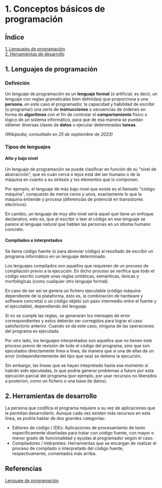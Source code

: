 # 1. Conceptos básicos de programación 

## Índice

[1. Lenguajes de programación](#1-lenguajes-de-programación)  
[2. Herramientas de desarrollo](#2-herramientas-de-desarrollo)

## 1. Lenguajes de programación

### Definición

Un lenguaje de programación es un **lenguaje formal** (o artificial, es decir, un lenguaje con reglas gramaticales bien definidas) que proporciona a una **persona**, en este caso el programador, la capacidad y habilidad de escribir (o programar) una serie de **instrucciones** o secuencias de órdenes en forma de **algoritmos** con el fin de controlar el **comportamiento** físico o lógico de un sistema informático, para que de esa manera se puedan obtener diversas clases de **datos** o ejecutar determinadas **tareas**.

*(Wikipedia, consultado en 25 de septiembre de 2023)*

### Tipos de lenguajes

#### Alto y bajo nivel

Un lenguaje de programación se puede clasificar en función de su "nivel de abstracción", que es cuán cerca o lejos está del ser humano o de la máquina en cuanto a su sintaxis y los elementos que lo componen.

Por ejemplo, el lenguaje de más bajo nivel que existe es el llamado "código máquina", compuesto de meros ceros y unos, exactamente lo que la máquina entiende y procesa (diferencias de potencial en transistores eléctricos).

En cambio, un lenguaje de muy alto nivel sería aquel que tiene un enfoque declarativo, esto es, que al escribir o leer el código en ese lenguaje se parece al lenguaje natural que hablan las personas en un idioma humano concreto.

#### Compilados e interpretados

Se llama código fuente (o para abreviar código) al resultado de escribir un programa informático en un lenguaje determinado.

Los lenguajes compilados son aquellos que requieren de un proceso de compilación previo a la ejecución. En dicho proceso se verifica que todo el código escrito cumple unas reglas sintáticas, semánticas, léxicas y morfológicas (como cualquier otro lenguaje formal).

En caso de ser así se genera un fichero ejecutable (código máquina dependiente de la plataforma, esto es, la combinación de hardware y software concreta) o un código objeto (un paso intermedio entre el fuente y el ejecutable), dependiendo del lenguaje.

Si no se cumple las reglas, se generarán los mensajes de error correspondientes y estos deberán ser corregidos para lograr el caso satisfactorio anterior. Cuando se da este caso, ninguna de las operaciones del programa es ejecutada. 

Por otro lado, los lenguajes interpretados son aquellos que no tienen este proceso previo de revisión de todo el código del programa, sino que son ejecutados directamente línea a línea, de manera que si una de ellas da un error (independientemente del tipo que sea) se detiene la ejecución.

Sin embargo, las líneas que se hayan intepretado hasta ese momento sí habrán sido ejecutadas, lo que podría generar problemas a futuro por esta ejecución parcial del programa (por ejemplo, por usar recursos no liberados a posteriori, como un fichero o una base de datos).

## 2. Herramientas de desarrollo

La persona que codifica el programa requiere a su vez de aplicaciones que le permitan desarrollarlo. Aunque cada vez existen más recursos en esta línea, se podría hablar de dos grandes categorías:

- Editores de código / IDEs: Aplicaciones de procesamiento de texto específicamente diseñadas para tratar con código fuente, con mayor o menor grado de funcionalidad y ayudas al programador según el caso.
- Compiladores / intérpretes: Herramientas que se encargan de realizar el proceso de compilado o interpretado del código fuente, respectivamente, comentados más arriba. 

## Referencias

[Lenguaje de programación](https://es.wikipedia.org/wiki/Lenguaje_de_programaci%C3%B3n)